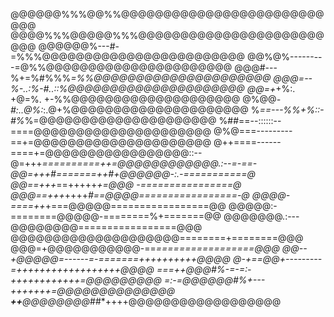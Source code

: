 @@@@@@%%%@@%%@@@@@@@@@@@@@@@@@@@@@@@@@@@
@@@@%%%@@@@@%%%@@@@@@@@@@@@@@@@@@@@@@@@@
@@@@@@%---#-=%%%@@@@@@@@@@@@@@@@@@@@@@@@
@@%@%---------=@%%@@@@@@@@@@@@@@@@@@@@@@
@@@#---%+=%#%%%*=%%@@@@@@@@@@@@@@@@@@@@@
@@@=--%-..:%-#..::%@@@@@@@@@@@@@@@@@@@@@
@@=+*+%:. +@=%. +-%%@@@@@@@@@@@@@@@@@@@@
@%@@*-#:..@%:*:.@+%@@@@@@@@@@@@@@@@@@@@@
%*==---%%+%::-#%*%=@@@@@@@@@@@@@@@@@@@@@
%##==--::::::--====@@@@@@@@@@@@@@@@@@@@@
@%@===---------==+=@@@@@@@@@@@@@@@@@@@@@
@++====------====+=@@@@@@@@@@@@@@@@@::--
@=+++*==========++=@@@@@@@@@@@@.:--=-==-
@@=+++#=======++#+@@@@@@-:.-===========@
@@==+++*==+++++*+=@@@ -================@
@@@==+++*++++*#==@@@@=================-@
@@@@-====++*+===@@@@@=================@@
@@@@@:-========@@@@@-========%+=======@@
@@@@@@@.:---@@@@@@@@=================@@@
@@@@@@@@@@@@@@@@@@@@========+========@@@
@@@=+@@@@@@@@@@@-==*=================@@@
@@--+@@@@@=------=-=======++++++++++@@@@
@-+==@@+---------=++++++++++++++++++@@@@
*===++@@@#%-=-=:*-++++++++++++=@@@@@@@@@
*=:-=*@@@@@@#%+---+++++++=@@@@@@@@@@@@@@
**++**@@@@@@@@*##*++++@@@@@@@@@@@@@@@@@@
